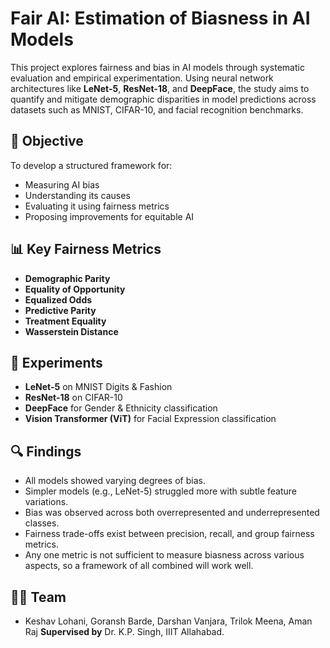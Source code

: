 # Fair AI: Estimation of Biasness in AI Models

This project explores fairness and bias in AI models through systematic evaluation and empirical experimentation. Using neural network architectures like **LeNet-5**, **ResNet-18**, and **DeepFace**, the study aims to quantify and mitigate demographic disparities in model predictions across datasets such as MNIST, CIFAR-10, and facial recognition benchmarks.

## 🧠 Objective

To develop a structured framework for:

* Measuring AI bias
* Understanding its causes
* Evaluating it using fairness metrics
* Proposing improvements for equitable AI

## 📊 Key Fairness Metrics

* **Demographic Parity**
* **Equality of Opportunity**
* **Equalized Odds**
* **Predictive Parity**
* **Treatment Equality**
* **Wasserstein Distance**

## 🧪 Experiments

* **LeNet-5** on MNIST Digits & Fashion
* **ResNet-18** on CIFAR-10
* **DeepFace** for Gender & Ethnicity classification
* **Vision Transformer (ViT)** for Facial Expression classification

## 🔍 Findings

* All models showed varying degrees of bias.
* Simpler models (e.g., LeNet-5) struggled more with subtle feature variations.
* Bias was observed across both overrepresented and underrepresented classes.
* Fairness trade-offs exist between precision, recall, and group fairness metrics.
* Any one metric is not sufficient to measure biasness across various aspects, so a framework of all combined will work well. 

## 👨‍💻 Team

* Keshav Lohani, Goransh Barde, Darshan Vanjara, Trilok Meena, Aman Raj
  **Supervised by** Dr. K.P. Singh, IIIT Allahabad.


